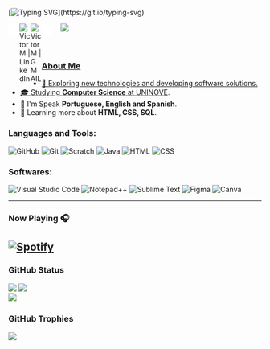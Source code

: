 [![Typing SVG](https://readme-typing-svg.demolab.com?font=Fira+Code&size=28&pause=1000&color=F7F7F7&width=435&lines=Hello%2C+I'm+Victor+Moreira!)](https://git.io/typing-svg)

<img src="https://raw.githubusercontent.com/MicaelliMedeiros/micaellimedeiros/master/image/computer-illustration.png" min-width="400px" max-width="400px" width="400px" align="right">

<a href="https://www.instagram.com/victormoreira7_/?theme=dark" target="_blank"><img align="left" alt="Victor M | Instagram" width="22px" src="https://github.com/Aakarsh-B/trying-repos/blob/master/insta.svg" />
<a href="https://www.linkedin.com/in/victor-moreira-teixeira/" target="_blank"><img align="left" alt="Victor M | LinkedIn" width="22px" src="https://cdn.jsdelivr.net/gh/devicons/devicon/icons/linkedin/linkedin-original.svg" />
<a href="https://mail.google.com/mail/u/0/?tab=rm&ogbl#inbox?compose=DmwnWtDvdCLXZLDmnzllrHdkgptsHnKMFNMhhLcrvgzcLZVnnRWmbhGqJfhRjtwzrMfMzswxbWVG" target="_blank"><img align="left" alt="Victor M | GMAIL" width="22px" src="https://cdn.jsdelivr.net/gh/devicons/devicon/icons/google/google-original.svg" />
<a href="https://github.com/victormoreiraofc" target="_blank"><img align="left" alt="Victor M | GITHUB" width="22px" src="https://github.com/Aakarsh-B/trying-repos/blob/master/github.svg" />

<br />
<br />
<br />

### About Me

- 🤔 Exploring new technologies and developing software solutions.
- 🎓 Studying **Computer Science** at <a href="https://www.uninove.br/">UNINOVE</a>.
- 🎤 I'm Speak **Portuguese, English and Spanish**.
- 🌱 Learning more about **HTML, CSS, SQL**.

### Languages and Tools:

![GitHub](https://img.shields.io/badge/-GitHub-333333?style=flat&logo=github)
![Git](https://img.shields.io/badge/-Git-333333?style=flat&logo=git)
![Scratch](https://img.shields.io/badge/-Scratch-333333?style=flat&logo=scratch&logoColor=FFA500)
![Java](https://img.shields.io/badge/-Java-333333?style=flat&logo=Java&logoColor=007396)
![HTML](https://img.shields.io/badge/-HTML-333333?style=flat&logo=html5)
![CSS](https://img.shields.io/badge/-CSS-333333?style=flat&logo=css3&logoColor=blue)

### Softwares:

![Visual Studio Code](https://img.shields.io/badge/-Visual%20Studio%20Code-333333?style=flat&logo=visual-studio-code&logoColor=007ACC)
![Notepad++](https://img.shields.io/badge/-Notepad%2B%2B-333333?style=flat&logo=notepad%2B%2B)
![Sublime Text](https://img.shields.io/badge/-Sublime%20Text-333333?style=flat&logo=sublime%20text)
![Figma](https://img.shields.io/badge/-Figma-333333?style=flat&logo=figma&logoColor=007ACC)
![Canva](https://img.shields.io/badge/-Canva-333333?style=flat&logo=canva)

---



### Now Playing 🎧

[![Spotify](https://github-readme-remake.vercel.app/api/spotify)]()
<br/>
---

### GitHub Status

![](https://github-readme-stats.vercel.app/api?username=victormoreiraofc&theme=dark&hide_border=false&include_all_commits=true&count_private=true)
![](https://github-readme-stats.vercel.app/api/top-langs/?username=victormoreiraofc&theme=dark&hide_border=false&include_all_commits=true&count_private=true&layout=compact)<br/>
![](https://github-readme-streak-stats.herokuapp.com/?user=victormoreiraofc&theme=dark&hide_border=false)<br/>

### GitHub Trophies
![](https://github-profile-trophy.vercel.app/?username=victormoreiraofc&theme=dracula&no-frame=false&no-bg=false&margin-w=4)
